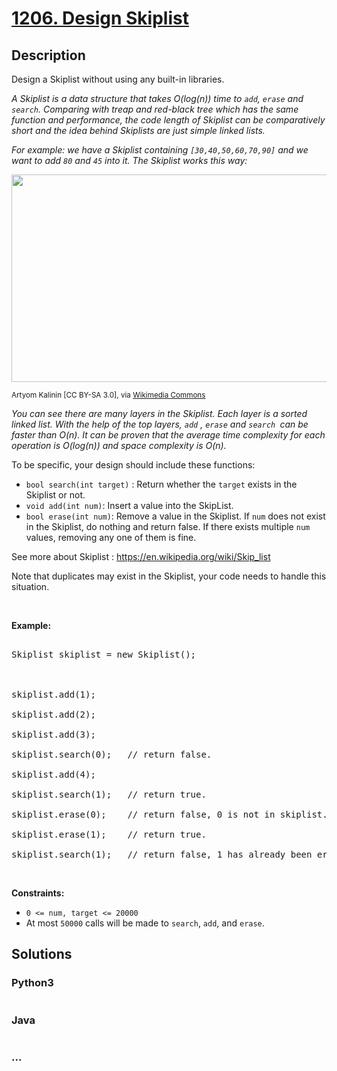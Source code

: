 # [1206. Design Skiplist](https://leetcode.com/problems/design-skiplist)



## Description

<p>Design a Skiplist without using any built-in libraries.</p>



<p><em>A Skiplist is a data structure that takes&nbsp;O(log(n)) time&nbsp;to <code>add</code>, <code>erase</code> and <code>search</code>. Comparing with treap and red-black tree which has the same function and performance, the code length of Skiplist can be&nbsp;comparatively short and the idea behind Skiplists are just simple linked lists.</em></p>



<p><em>For example:&nbsp;we have a Skiplist containing <code>[30,40,50,60,70,90]</code> and we want to add <code>80</code> and <code>45</code> into it. The&nbsp;Skiplist works this way:</em></p>



<p><img alt="" src="https://cdn.jsdelivr.net/gh/yanglr/leetcode-ac@master/assets/1200-1299/1206.Design%20Skiplist/images/1506_skiplist.gif" style="width: 960px; height: 332px;" /><br />

<small>Artyom Kalinin [CC BY-SA 3.0], via <a href="https://commons.wikimedia.org/wiki/File:Skip_list_add_element-en.gif" target="_blank" title="Artyom Kalinin [CC BY-SA 3.0 (https://creativecommons.org/licenses/by-sa/3.0)], via Wikimedia Commons">Wikimedia Commons</a></small></p>



<p><em>You can see there are many layers in the Skiplist. Each layer is a sorted linked list. With the help of the top layers, <code>add</code>&nbsp;,&nbsp;<code>erase</code>&nbsp;and <code>search&nbsp;</code>can be faster than O(n).&nbsp;It can be proven&nbsp;that the average time complexity for each operation is O(log(n)) and space complexity is O(n).</em></p>



<p>To be specific, your design should include these functions:</p>



<ul>
	<li><code>bool search(int target)</code> : Return whether&nbsp;the <code>target</code> exists in the Skiplist&nbsp;or not.</li>
	<li><code>void add(int num)</code>:&nbsp;Insert a value into the SkipList.&nbsp;</li>
	<li><code>bool erase(int num)</code>: Remove a value in&nbsp;the Skiplist.&nbsp;If <code>num</code>&nbsp;does not exist in the Skiplist, do nothing and return false. If there exists multiple <code>num</code> values, removing&nbsp;any one of them is fine.</li>
</ul>



<p>See more about Skiplist :&nbsp;<a href="https://en.wikipedia.org/wiki/Skip_list" target="_blank">https://en.wikipedia.org/wiki/Skip_list</a></p>



<p>Note that duplicates may exist in the Skiplist, your code needs to handle this situation.</p>



<p>&nbsp;</p>



<p><b>Example:</b></p>



<pre>

Skiplist skiplist = new Skiplist();



skiplist.add(1);

skiplist.add(2);

skiplist.add(3);

skiplist.search(0);   // return false.

skiplist.add(4);

skiplist.search(1);   // return true.

skiplist.erase(0);    // return false, 0 is not in skiplist.

skiplist.erase(1);    // return true.

skiplist.search(1);   // return false, 1 has already been erased.</pre>



<p>&nbsp;</p>

<p><strong>Constraints:</strong></p>



<ul>
	<li><code>0 &lt;= num, target&nbsp;&lt;= 20000</code></li>
	<li>At most <code>50000</code>&nbsp;calls will be made to <code>search</code>, <code>add</code>, and <code>erase</code>.</li>
</ul>

## Solutions

<!-- tabs:start -->

### **Python3**

```python

```

### **Java**

```java

```

### **...**

```

```

<!-- tabs:end -->
